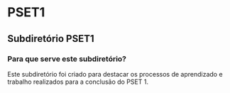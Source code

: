 # PSET1
## Subdiretório PSET1
### Para que serve este subdiretório?
Este subdiretório foi criado para destacar os processos de aprendizado e trabalho realizados para a conclusão do PSET 1. 
